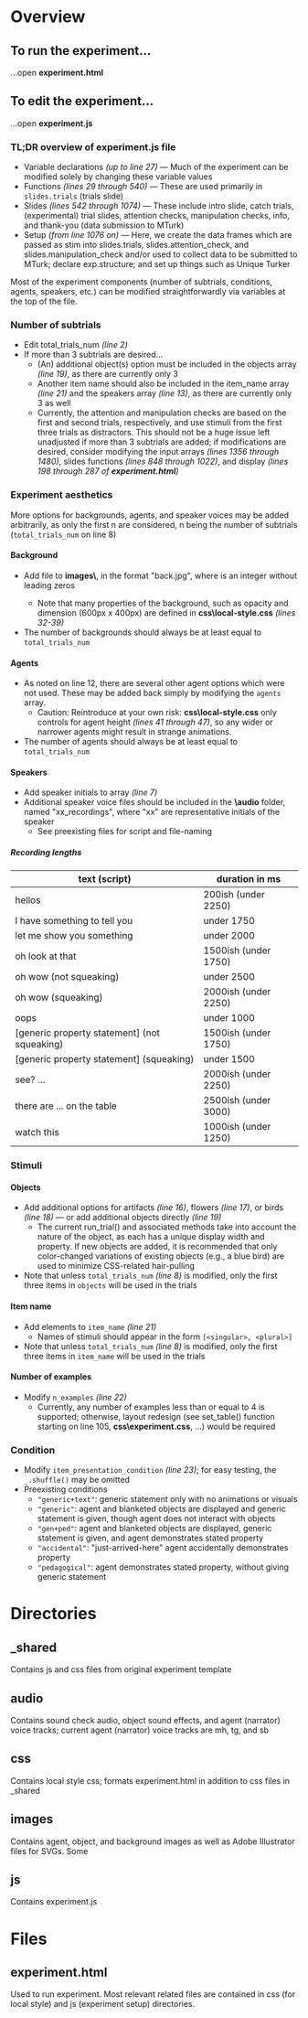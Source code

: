 # Overview

## To run the experiment...

...open **experiment.html**

## To edit the experiment...

...open **experiment.js**

### TL;DR overview of experiment.js file

* Variable declarations *(up to line 27)* — Much of the experiment can be modified solely by changing these variable values
* Functions *(lines 29 through 540)* — These are used primarily in `slides.trials` (trials slide)
* Slides *(lines 542 through 1074)* — These include intro slide, catch trials, (experimental) trial slides, attention checks, manipulation checks, info, and thank-you (data submission to MTurk)
* Setup *(from line 1076 on)* — Here, we create the data frames which are passed as stim into slides.trials, slides.attention_check, and slides.manipulation_check and/or used to collect data to be submitted to MTurk; declare exp.structure; and set up things such as Unique Turker

Most of the experiment components (number of subtrials, conditions, agents, speakers, etc.) can be modified straightforwardly via variables at the top of the file.

### Number of subtrials

* Edit total_trials_num *(line 2)*
* If more than 3 subtrials are desired...
	* (An) additional object(s) option must be included in the objects array *(line 19)*, as there are currently only 3
	* Another item name should also be included in the item_name array *(line 21)* and the speakers array *(line 13)*, as there are currently only 3 as well
	* Currently, the attention and manipulation checks are based on the first and second trials, respectively, and use stimuli from the first three trials as distractors. This should not be a huge issue left unadjusted if more than 3 subtrials are added; if modifications are desired, consider modifying the input arrays *(lines 1356 through 1480)*, slides functions *(lines 848 through 1022)*, and display *(lines 198 through 287 of **experiment.html**)*

### Experiment aesthetics

More options for backgrounds, agents, and speaker voices may be added arbitrarily, as only the first n are considered, n being the number of subtrials (`total_trials_num` on line 8)

#### Background

* Add file to **images\\**, in the format "back<X>.jpg", where <X> is an integer without leading zeros
	* Note that many properties of the background, such as opacity and dimension (600px x 400px) are defined in **css\\local-style.css** *(lines 32-39)*
* The number of backgrounds should always be at least equal to `total_trials_num`

#### Agents

* As noted on line 12, there are several other agent options which were not used. These may be added back simply by modifying the `agents` array.
	* Caution: Reintroduce at your own risk: **css\\local-style.css** only controls for agent height *(lines 41 through 47)*, so any wider or narrower agents might result in strange animations.
* The number of agents should always be at least equal to `total_trials_num`

#### Speakers

* Add speaker initials to array *(line 7)*
* Additional speaker voice files should be included in the **\\audio** folder, named "xx\_recordings", where "xx" are representative initials of the speaker
	* See preexisting files for script and file-naming

##### Recording lengths

| text (script) | duration in ms |
| ------------- | -------------- |
| hellos | 200ish (under 2250) |
| I have something to tell you | under 1750 |
| let me show you something | under 2000 |
| oh look at that | 1500ish (under 1750) |
| oh wow (not squeaking) | under 2500 |
| oh wow (squeaking) | 2000ish (under 2250) |
| oops | under 1000 |
| \[generic property statement\] (not squeaking) | 1500ish (under 1750) |
| \[generic property statement\] (squeaking) | under 1500 |
| see? ... | 2000ish (under 2250) |
| there are ... on the table | 2500ish (under 3000) |
| watch this | 1000ish (under 1250) |


### Stimuli

#### Objects

* Add additional options for artifacts *(line 16)*, flowers *(line 17)*, or birds *(line 18)* &mdash; or add additional objects directly *(line 19)*
	* The current run_trial() and associated methods take into account the nature of the object, as each has a unique display width and property. If new objects are added, it is recommended that only color-changed variations of existing objects (e.g., a blue bird) are used to minimize CSS-related hair-pulling
* Note that unless `total_trials_num` *(line 8)* is modified, only the first three items in `objects` will be used in the trials

#### Item name

* Add elements to `item_name` *(line 21)*
	* Names of stimuli should appear in the form `[<singular>, <plural>]`
* Note that unless `total_trials_num` *(line 8)* is modified, only the first three items in `item_name` will be used in the trials

#### Number of examples

* Modify `n_examples` *(line 22)*
	* Currently, any number of examples less than or equal to 4 is supported; otherwise, layout redesign (see set_table() function starting on line 105, **css\\experiment.css**, ...) would be required

### Condition

* Modify `item_presentation_condition` *(line 23)*; for easy testing, the `_.shuffle()` may be omitted
* Preexisting conditions
	* `"generic+text"`: generic statement only with no animations or visuals
	* `"generic"`: agent and blanketed objects are displayed and generic statement is given, though agent does not interact with objects
	* `"gen+ped"`: agent and blanketed objects are displayed, generic statement is given, and agent demonstrates stated property
	* `"accidental"`: "just-arrived-here" agent accidentally demonstrates property
	* `"pedagogical"`: agent demonstrates stated property, without giving generic statement

# Directories

## \_shared

Contains js and css files from original experiment template

## audio

Contains sound check audio, object sound effects, and agent (narrator) voice tracks; current agent (narrator) voice tracks are mh, tg, and sb

## css

Contains local style css; formats experiment.html in addition to css files in \_shared

## images

Contains agent, object, and background images as well as Adobe Illustrator files for SVGs. Some

## js

Contains experiment.js

# Files

## experiment.html

Used to run experiment. Most relevant related files are contained in css (for local style) and js (experiment setup) directories.